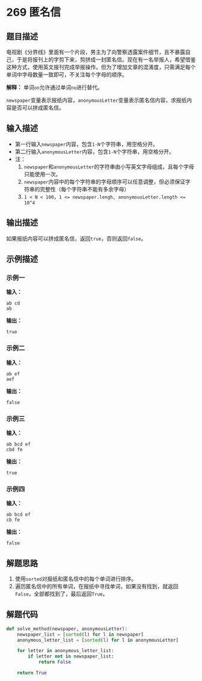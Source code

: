 # 269 匿名信

## 题目描述

电视剧《分界线》里面有一个片段，男主为了向警察透露案件细节，且不暴露自己，于是将报刊上的字剪下来，剪拼成一封匿名信。现在有一名举报人，希望借鉴这种方式，使用英文报刊完成举报操作。但为了增加文章的混淆度，只需满足每个单词中字母数量一致即可，不关注每个字母的顺序。

**解释：** 单词`on`允许通过单词`no`进行替代。

`newspaper`变量表示报纸内容，`anonymousLetter`变量表示匿名信内容，求报纸内容是否可以拼成匿名信。

## 输入描述

- 第一行输入`newspaper`内容，包含`1-N`个字符串，用空格分开。
- 第二行输入`anonymousLetter`内容，包含`1-N`个字符串，用空格分开。
- 注：
    1. `newspaper`和`anonymousLetter`的字符串由小写英文字母组成，且每个字母只能使用一次。
    2. `newspaper`内容中的每个字符串的字母顺序可以任意调整，但必须保证字符串的完整性（每个字符串不能有多余字母）
    3. `1 < N < 100`，`1 <= newspaper.lengh, anonymousLetter.length <= 10^4`

## 输出描述

如果报纸内容可以拼成匿名信，返回`true`，否则返回`false`。

## 示例描述

### 示例一

**输入：**
```
ab cd
ab
```

**输出：**
```
true
```

### 示例二

**输入：**
```
ab ef
aef
```

**输出：**
```
false
```

### 示例三

**输入：**
```
ab bcd ef
cbd fe
```

**输出：**
```
true
```

### 示例四

**输入：**
```
ab bcd ef
cb fe
```

**输出：**
```
false
```

## 解题思路

1. 使用`sorted`对报纸和匿名信中的每个单词进行排序。
2. 遍历匿名信中的所有单词，在报纸中寻找单词，如果没有找到，就返回`False`，全部都找到了，最后返回`True`。

## 解题代码

```python
def solve_method(newspaper, anonymousLetter):
    newspaper_list = [sorted(l) for l in newspaper]
    anonymous_letter_list = [sorted(l) for l in anonymousLetter]

    for letter in anonymous_letter_list:
        if letter not in newspaper_list:
            return False

    return True
```